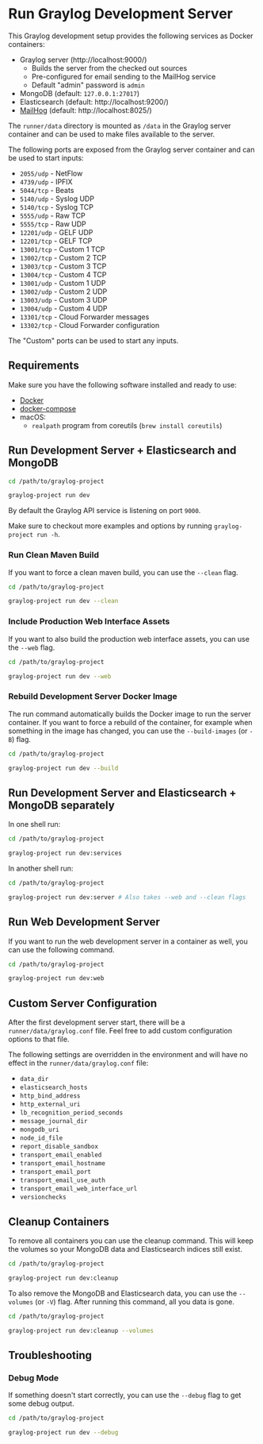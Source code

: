 Run Graylog Development Server
==============================

This Graylog development setup provides the following services as Docker
containers:

- Graylog server (http://localhost:9000/)
  - Builds the server from the checked out sources
  - Pre-configured for email sending to the MailHog service
  - Default "admin" password is `admin`
- MongoDB (default: `127.0.0.1:27017`)
- Elasticsearch (default: http://localhost:9200/)
- [MailHog](https://github.com/mailhog/MailHog) (default: http://localhost:8025/)

The `runner/data` directory is mounted as `/data` in the Graylog server container
and can be used to make files available to the server.

The following ports are exposed from the Graylog server container and can be
used to start inputs:

- `2055/udp` - NetFlow
- `4739/udp` - IPFIX
- `5044/tcp` - Beats
- `5140/udp` - Syslog UDP
- `5140/tcp` - Syslog TCP
- `5555/udp` - Raw TCP
- `5555/tcp` - Raw UDP
- `12201/udp` - GELF UDP
- `12201/tcp` - GELF TCP
- `13001/tcp` - Custom 1 TCP
- `13002/tcp` - Custom 2 TCP
- `13003/tcp` - Custom 3 TCP
- `13004/tcp` - Custom 4 TCP
- `13001/udp` - Custom 1 UDP
- `13002/udp` - Custom 2 UDP
- `13003/udp` - Custom 3 UDP
- `13004/udp` - Custom 4 UDP
- `13301/tcp` - Cloud Forwarder messages
- `13302/tcp` - Cloud Forwarder configuration

The "Custom" ports can be used to start any inputs.

## Requirements

Make sure you have the following software installed and ready to use:

- [Docker](https://www.docker.com/get-started)
- [docker-compose](https://docs.docker.com/compose/install/)
- macOS:
  - `realpath` program from coreutils (`brew install coreutils`)

## Run Development Server + Elasticsearch and MongoDB

```sh
cd /path/to/graylog-project

graylog-project run dev
```

By default the Graylog API service is listening on port `9000`.

Make sure to checkout more examples and options by running `graylog-project run -h`.

### Run Clean Maven Build

If you want to force a clean maven build, you can use the `--clean` flag.

```sh
cd /path/to/graylog-project

graylog-project run dev --clean
```

### Include Production Web Interface Assets

If you want to also build the production web interface assets, you can
use the `--web` flag.

```sh
cd /path/to/graylog-project

graylog-project run dev --web
```

### Rebuild Development Server Docker Image

The run command automatically builds the Docker image to run the server
container. If you want to force a rebuild of the container, for example
when something in the image has changed, you can use the `--build-images`
(or `-B`) flag.

```sh
cd /path/to/graylog-project

graylog-project run dev --build
```

## Run Development Server and Elasticsearch + MongoDB separately

In one shell run:

```sh
cd /path/to/graylog-project

graylog-project run dev:services
```

In another shell run:

```sh
cd /path/to/graylog-project

graylog-project run dev:server # Also takes --web and --clean flags
```

## Run Web Development Server

If you want to run the web development server in a container as well, you can
use the following command.

```sh
cd /path/to/graylog-project

graylog-project run dev:web
```

## Custom Server Configuration

After the first development server start, there will be a `runner/data/graylog.conf`
file. Feel free to add custom configuration options to that file.

The following settings are overridden in the environment and will have no
effect in the `runner/data/graylog.conf` file:

- `data_dir`
- `elasticsearch_hosts`
- `http_bind_address`
- `http_external_uri`
- `lb_recognition_period_seconds`
- `message_journal_dir`
- `mongodb_uri`
- `node_id_file`
- `report_disable_sandbox`
- `transport_email_enabled`
- `transport_email_hostname`
- `transport_email_port`
- `transport_email_use_auth`
- `transport_email_web_interface_url`
- `versionchecks`

## Cleanup Containers

To remove all containers you can use the cleanup command. This will keep
the volumes so your MongoDB data and Elasticsearch indices still exist.

```sh
cd /path/to/graylog-project

graylog-project run dev:cleanup
```

To also remove the MongoDB and Elasticsearch data, you can use the
`--volumes` (or `-V`) flag. After running this command, all you data is gone.

```sh
cd /path/to/graylog-project

graylog-project run dev:cleanup --volumes
```

## Troubleshooting

### Debug Mode

If something doesn't start correctly, you can use the `--debug` flag to get
some debug output.

```sh
cd /path/to/graylog-project

graylog-project run dev --debug
```
